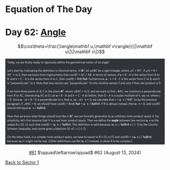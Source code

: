 # Equation of The Day

# Day 62: [Angle](https://en.wikipedia.org/wiki/Angle#Dot_product_and_generalisations)

$$\cos\theta=\frac{\langle\mathbf u,\mathbf v\rangle}{\|\mathbf u\|\|\mathbf v\|}$$

<picture><img alt="Day 62" src="0062.png"></picture>

<center><a href="0061.html">#61</a> $\qquad\leftarrow\qquad$ #62 (August 13, 2024)</center>

[Back to Sector 1](../0-63.md)

<script data-goatcounter="https://zswu.goatcounter.com/count" async src="//gc.zgo.at/count.js"></script>
<script src="https://utteranc.es/client.js" repo="12AbBa/eotd" issue-term="pathname" theme="github-light" crossorigin="anonymous" async> </script>